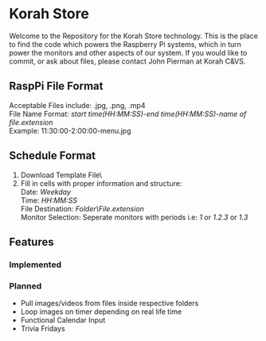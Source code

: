 # Korah Store
Welcome to the Repository for the Korah Store technology. This is the place to find the code which powers the Raspberry Pi systems, which in turn power the monitors and other aspects of our system. If you would like to commit, or ask about files, please contact John Pierman at Korah C&VS.

## RaspPi File Format
Acceptable Files include: .jpg, .png, .mp4\
File Name Format: *start time(HH:MM:SS)*-*end time(HH:MM:SS)*-*name of file*.*extension*\
Example: 11:30:00-2:00:00-menu.jpg

## Schedule Format
1. Download Template File\
2. Fill in cells with proper information and structure:\
Date: *Weekday*\
Time: *HH:MM:SS*\
File Destination: *Folder\File.extension*\
Monitor Selection: Seperate monitors with periods i.e: *1* or *1.2.3* or *1.3*

## Features
### Implemented

### Planned
- Pull images/videos from files inside respective folders
- Loop images on timer depending on real life time
- Functional Calendar Input
- Trivia Fridays
